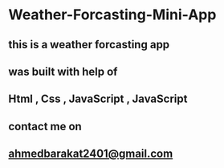 # Weather-Forcasting-Mini-App

## this is a  weather forcasting app

##  was built with help of 

## Html , Css , JavaScript , JavaScript

## contact me on

## ahmedbarakat2401@gmail.com

